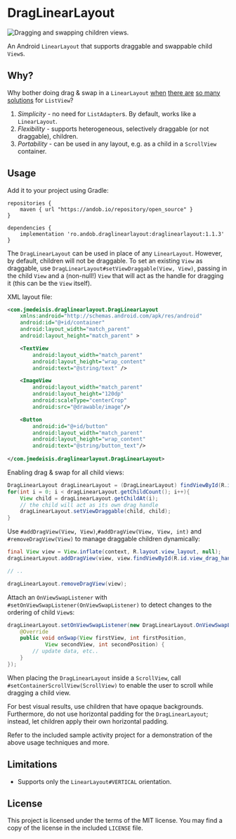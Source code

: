 DragLinearLayout
================

![Dragging and swapping children views.](/sample/sample_in_action.gif)

An Android `LinearLayout` that supports draggable and swappable child `View`s.

Why?
----
Why bother doing drag & swap in a `LinearLayout` [when][drag_list_1] [there are][drag_list_2]
[so many][drag_list_3] [solutions][drag_list_4] for `ListView`?

1. *Simplicity* - no need for `ListAdapter`s. By default, works like a `LinearLayout`.
2. *Flexibility* - supports heterogeneous, selectively draggable (or not draggable), children.
3. *Portability* - can be used in any layout, e.g. as a child in a `ScrollView` container.

Usage
-----
Add it to your project using Gradle:

```
repositories {
    maven { url "https://andob.io/repository/open_source" }
}
```

```
dependencies {
    implementation 'ro.andob.draglinearlayout:draglinearlayout:1.1.3'
}
```

The `DragLinearLayout` can be used in place of any `LinearLayout`. However, by default, children
will not be draggable. To set an existing `View` as draggable, use
`DragLinearLayout#setViewDraggable(View, View)`, passing in the child `View` and a (non-null!)
`View` that will act as the handle for dragging it (this can be the `View` itself).

XML layout file:

```xml
<com.jmedeisis.draglinearlayout.DragLinearLayout
    xmlns:android="http://schemas.android.com/apk/res/android"
    android:id="@+id/container"
    android:layout_width="match_parent"
    android:layout_height="match_parent" >

    <TextView
        android:layout_width="match_parent"
        android:layout_height="wrap_content"
        android:text="@string/text" />

    <ImageView
        android:layout_width="match_parent"
        android:layout_height="120dp"
        android:scaleType="centerCrop"
        android:src="@drawable/image"/>

    <Button
        android:id="@+id/button"
        android:layout_width="match_parent"
        android:layout_height="wrap_content"
        android:text="@string/button_text"/>
        
</com.jmedeisis.draglinearlayout.DragLinearLayout>
```

Enabling drag & swap for all child views:

```java
DragLinearLayout dragLinearLayout = (DragLinearLayout) findViewById(R.id.container);
for(int i = 0; i < dragLinearLayout.getChildCount(); i++){
    View child = dragLinearLayout.getChildAt(i);
    // the child will act as its own drag handle
    dragLinearLayout.setViewDraggable(child, child);
}
```

Use `#addDragView(View, View)`,`#addDragView(View, View, int)` and `#removeDragView(View)` to
manage draggable children dynamically:

```java
final View view = View.inflate(context, R.layout.view_layout, null);
dragLinearLayout.addDragView(view, view.findViewById(R.id.view_drag_handle));

// ..

dragLinearLayout.removeDragView(view);
```

Attach an `OnViewSwapListener` with `#setOnViewSwapListener(OnViewSwapListener)` to detect changes
to the ordering of child `View`s:

```java
dragLinearLayout.setOnViewSwapListener(new DragLinearLayout.OnViewSwapListener() {
    @Override
    public void onSwap(View firstView, int firstPosition,
            View secondView, int secondPosition) {
        // update data, etc..
    }
});
```

When placing the `DragLinearLayout` inside a `ScrollView`, call `#setContainerScrollView(ScrollView)`
to enable the user to scroll while dragging a child view.

For best visual results, use children that have opaque backgrounds. Furthermore, do not use
horizontal padding for the `DragLinearLayout`; instead, let children apply their own horizontal
padding.

Refer to the included sample activity project for a demonstration of the above usage techniques
and more.

Limitations
-----------
- Supports only the `LinearLayout#VERTICAL` orientation.

License
-------
This project is licensed under the terms of the MIT license.
You may find a copy of the license in the included `LICENSE` file.

[drag_list_1]: https://github.com/bauerca/drag-sort-listview
[drag_list_2]: https://plus.google.com/u/0/+AndroidDevelopers/posts/7Qo9vmeqKwC
[drag_list_3]: http://ericharlow.blogspot.com/2010/10/experience-android-drag-and-drop-list.html
[drag_list_4]: https://github.com/terlici/DragNDropList

